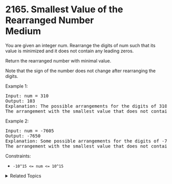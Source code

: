 # 2165. Smallest Value of the Rearranged Number<br> Medium

You are given an integer num. Rearrange the digits of num such that its value is minimized and it does not contain any leading zeros.

Return the rearranged number with minimal value.

Note that the sign of the number does not change after rearranging the digits.

Example 1:

<pre>
Input: num = 310
Output: 103
Explanation: The possible arrangements for the digits of 310 are 013, 031, 103, 130, 301, 310. 
The arrangement with the smallest value that does not contain any leading zeros is 103.
</pre>

Example 2:

<pre>
Input: num = -7605
Output: -7650
Explanation: Some possible arrangements for the digits of -7605 are -7650, -6705, -5076, -0567.
The arrangement with the smallest value that does not contain any leading zeros is -7650.
</pre>

Constraints:

- `-10^15 <= num <= 10^15`

<details>

<summary> Related Topics </summary>

-   `Math`
-   `String`

</details>